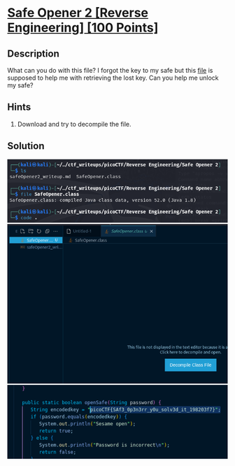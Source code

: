 # [Safe Opener 2 [Reverse Engineering] [100 Points]](https://play.picoctf.org/practice/challenge/375?category=3&originalEvent=72&page=1) #

## Description ##
What can you do with this file?
I forgot the key to my safe but this [file](https://artifacts.picoctf.net/c/291/SafeOpener.class) is supposed to help me with retrieving the lost key. Can you help me unlock my safe?

## Hints ##
1. Download and try to decompile the file.
   
## Solution ##
![](images/01.png)
![](images/02.png)
![](images/03.png)
